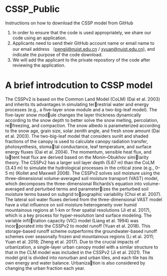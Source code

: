 # CSSP_Public
Instructions on how to download the CSSP model from GitHub

1. In order to ensure that the code is used appropriately, we share our code using an application. 
2. Applicants need to send their GitHub account name or email name to our email address （pengji@nuist.edu.cn / xyuan@nuist.edu.cn), and indicate the purpose of the code download.
3.  We will add the applicant to the private repository of the code after reviewing the application.


# A brief introdcution to CSSP model
The CSSPv2 is based on the Common Land Model (CoLM) (Dai et al. 2003) and inherits its advantages in simulating terrestrial water and energy processes (e.g., a five-layer snow module and a two-big-leaf model). The five-layer snow module changes the layer thickness dynamically according to the snow depth to better solve the snow melting, percolation, refreezing, and compaction. The snow albedo is parameterized according to the snow age, grain size, solar zenith angle, and fresh snow amount (Dai et al. 2003). The two-big-leaf model that considers sunlit and shaded fractions of the canopy is used to calculate canopy radiation transfer, photosynthesis, stomatal conductance, leaf temperature, and surface energy fluxes (Dai et al. 2004). The momentum, sensible heat flux, and latent heat flux are derived based on the Monin–Obukhov similarity theory.
The CSSPv2 has a larger soil layer depth (5.67 m) than the CoLM (3.43 m) to simulate the hydrological processes in the critical zone (e.g., 0–5 m) (Kollet and Maxwell 2008). The CSSPv2 solves soil moisture using the three-dimensional volume-averaged soil moisture transport (VAST) model, which decomposes the three-dimensional Richards’s equation into volume-averaged and perturbed terms and parameterizes the perturbed soil moisture terms based on subgrid topographic variability (Choi et al. 2007). The lateral soil water fluxes derived from the three-dimensional VAST model have a vital influence on soil moisture heterogeneity over humid mountainous regions at 1-km or finer spatial resolutions (Ji et al. 2017), which is a key process for hyper-resolution land surface modeling. The variable infiltration capacity (VIC) model (Liang et al. 1994) was incorporated into the CSSPv2 to model runoff (Yuan et al. 2018). This storage-based runoff scheme outperforms the
groundwater-based runoff schemes over seasonally frozen and mountainous regions (Li et al. 2011; Yuan et al. 2018; Zheng et al. 2017).
Due to the crucial impacts of urbanization, a single-layer urban canopy model with a similar structure to that in the CLM model was included in the CSSPv2 (Ji et al. 2021). The model grid is divided into nonurban and urban tiles, and each tile has its own energy and water balance. Urbanization is also considered by changing the urban fraction each year.
